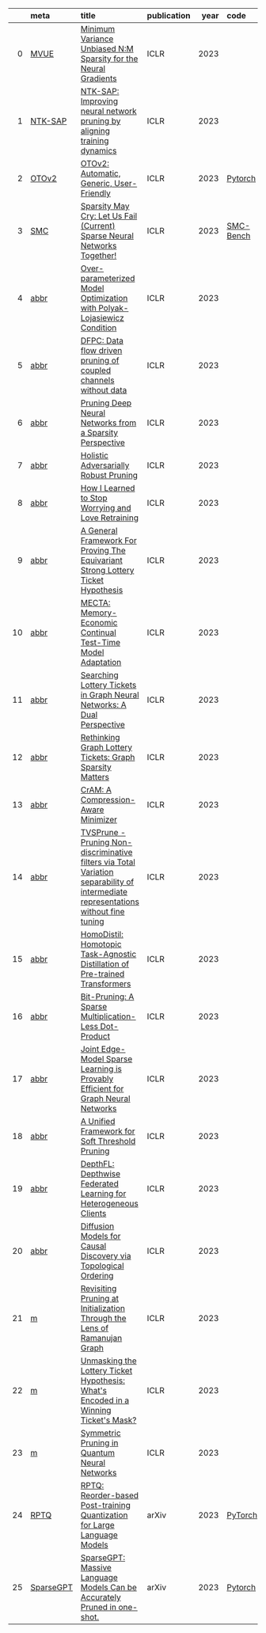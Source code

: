 |    | meta                                       | title                                                                                                                                                                             | publication   |   year | code                                                  | note                             |
|---:|:-------------------------------------------|:----------------------------------------------------------------------------------------------------------------------------------------------------------------------------------|:--------------|-------:|:------------------------------------------------------|:---------------------------------|
|  0 | [MVUE](../../meta/2U5DXO7C.prototxt)       | [Minimum Variance Unbiased N:M Sparsity for the Neural Gradients](https://openreview.net/pdf?id=vuD2xEtxZcj)                                                                      | ICLR          |   2023 |                                                       |                                  |
|  1 | [NTK-SAP](../../meta/HYTID4WD.prototxt)    | [NTK-SAP: Improving neural network pruning by aligning training dynamics](https://openreview.net/forum?id=-5EWhW_4qWP)                                                            | ICLR          |   2023 |                                                       |                                  |
|  2 | [OTOv2](../../meta/QBBMHBHQ.prototxt)      | [OTOv2: Automatic, Generic, User-Friendly](https://openreview.net/forum?id=7ynoX1ojPMt)                                                                                           | ICLR          |   2023 | [Pytorch](https://github.com/tianyic/only_train_once) |                                  |
|  3 | [SMC](../../meta/EHWNTP1V.prototxt)        | [Sparsity May Cry: Let Us Fail (Current) Sparse Neural Networks Together!](https://openreview.net/pdf?id=J6F3lLg4Kdp)                                                             | ICLR          |   2023 | [SMC-Bench](https://github.com/VITA-Group/SMC-Bench)  |                                  |
|  4 | [abbr](../../meta/1EZ5JYL3.prototxt)       | [Over-parameterized Model Optimization with Polyak-Lojasiewicz Condition](https://openreview.net/forum?id=aBIpZvMdS56)                                                            | ICLR          |   2023 |                                                       |                                  |
|  5 | [abbr](../../meta/22C0A4RH.prototxt)       | [DFPC: Data flow driven pruning of coupled channels without data](https://openreview.net/forum?id=mhnHqRqcjYU)                                                                    | ICLR          |   2023 |                                                       |                                  |
|  6 | [abbr](../../meta/4IT9WPPA.prototxt)       | [Pruning Deep Neural Networks from a Sparsity Perspective](https://openreview.net/forum?id=i-DleYh34BM)                                                                           | ICLR          |   2023 |                                                       |                                  |
|  7 | [abbr](../../meta/9O673CMS.prototxt)       | [Holistic Adversarially Robust Pruning](https://openreview.net/forum?id=sAJDi9lD06L)                                                                                              | ICLR          |   2023 |                                                       |                                  |
|  8 | [abbr](../../meta/AZKA1WRH.prototxt)       | [How I Learned to Stop Worrying and Love Retraining](https://openreview.net/forum?id=_nF5imFKQI)                                                                                  | ICLR          |   2023 |                                                       |                                  |
|  9 | [abbr](../../meta/BU38BOQE.prototxt)       | [A General Framework For Proving The Equivariant Strong Lottery Ticket Hypothesis](https://openreview.net/forum?id=vVJZtlZB9D)                                                    | ICLR          |   2023 |                                                       |                                  |
| 10 | [abbr](../../meta/CSUM4GXD.prototxt)       | [MECTA: Memory-Economic Continual Test-Time Model Adaptation](https://openreview.net/forum?id=N92hjSf5NNh)                                                                        | ICLR          |   2023 |                                                       |                                  |
| 11 | [abbr](../../meta/DLHYYZU1.prototxt)       | [Searching Lottery Tickets in Graph Neural Networks: A Dual Perspective](https://openreview.net/forum?id=Dvs-a3aymPe)                                                             | ICLR          |   2023 |                                                       |                                  |
| 12 | [abbr](../../meta/GEZARAUL.prototxt)       | [Rethinking Graph Lottery Tickets: Graph Sparsity Matters](https://openreview.net/forum?id=fjh7UGQgOB)                                                                            | ICLR          |   2023 |                                                       |                                  |
| 13 | [abbr](../../meta/JBRI286F.prototxt)       | [CrAM: A Compression-Aware Minimizer](https://openreview.net/forum?id=_eTZBs-yedr)                                                                                                | ICLR          |   2023 |                                                       |                                  |
| 14 | [abbr](../../meta/MTKTZE3N.prototxt)       | [TVSPrune - Pruning Non-discriminative filters via Total Variation separability of intermediate representations without fine tuning](https://openreview.net/forum?id=sZI1Oj9KBKy) | ICLR          |   2023 |                                                       |                                  |
| 15 | [abbr](../../meta/Q0PKEEPI.prototxt)       | [HomoDistil: Homotopic Task-Agnostic Distillation of Pre-trained Transformers](https://openreview.net/forum?id=D7srTrGhAs)                                                        | ICLR          |   2023 |                                                       |                                  |
| 16 | [abbr](../../meta/Q3S45CWC.prototxt)       | [Bit-Pruning: A Sparse Multiplication-Less Dot-Product](https://openreview.net/forum?id=YUDiZcZTI8)                                                                               | ICLR          |   2023 |                                                       |                                  |
| 17 | [abbr](../../meta/RR92I0FK.prototxt)       | [Joint Edge-Model Sparse Learning is Provably Efficient for Graph Neural Networks](https://openreview.net/forum?id=4UldFtZ_CVF)                                                   | ICLR          |   2023 |                                                       |                                  |
| 18 | [abbr](../../meta/SP5UN1RF.prototxt)       | [A Unified Framework for Soft Threshold Pruning](https://openreview.net/forum?id=cCFqcrq0d8)                                                                                      | ICLR          |   2023 |                                                       |                                  |
| 19 | [abbr](../../meta/TVCZSVZY.prototxt)       | [DepthFL: Depthwise Federated Learning for Heterogeneous Clients](https://openreview.net/forum?id=pf8RIZTMU58)                                                                    | ICLR          |   2023 |                                                       |                                  |
| 20 | [abbr](../../meta/ZHVKFNSL.prototxt)       | [Diffusion Models for Causal Discovery via Topological Ordering](https://openreview.net/forum?id=Idusfje4-Wq)                                                                     | ICLR          |   2023 |                                                       |                                  |
| 21 | [m](../../meta/0I1IQIH6.prototxt)          | [Revisiting Pruning at Initialization Through the Lens of Ramanujan Graph](https://openreview.net/forum?id=uVcDssQff)                                                             | ICLR          |   2023 |                                                       |                                  |
| 22 | [m](../../meta/R4X91L5N.prototxt)          | [Unmasking the Lottery Ticket Hypothesis: What's Encoded in a Winning Ticket's Mask?](https://openreview.net/forum?id=xSsW2Am-ukZ)                                                | ICLR          |   2023 |                                                       |                                  |
| 23 | [m](../../meta/RRGOXITB.prototxt)          | [Symmetric Pruning in Quantum Neural Networks](https://openreview.net/forum?id=K96AogLDT2K)                                                                                       | ICLR          |   2023 |                                                       |                                  |
| 24 | [RPTQ](../../meta/RPTQ.prototxt)           | [RPTQ: Reorder-based Post-training Quantization for Large Language Models](https://arxiv.org/pdf/2304.01089.pdf)                                                                  | arXiv         |   2023 | [PyTorch](https://github.com/hahnyuan/RPTQ4LLM)       |                                  |
| 25 | [SparseGPT](../../meta/sparsegpt.prototxt) | [SparseGPT: Massive Language Models Can be Accurately Pruned in one-shot.](https://arxiv.org/pdf/2301.00774.pdf)                                                                  | arXiv         |   2023 | [Pytorch](https://github.com/IST-DASLab/sparsegpt)    | [note](../../notes/SparseGPT.md) |